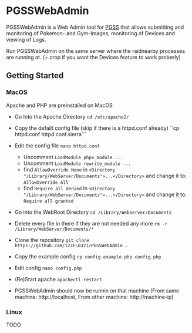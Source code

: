 # PGSSWebAdmin

PGSSWebAdmin is a Web Admin tool for [PGSS](http://github.com/mizu-github/PGSS) that allows submitting and monitoring of Pokemon- and Gym-Images, monitoring of Devices and viewing of Logs.

Run PGSSWebAdmin on the same server where the raidnearby processes are running at. (+ crop if you want the Devices feature to work proberly) 


## Getting Started

### MacOS

Apache and PHP are preinstalled on MacOS

- Go Into the Apache Directory
 ```cd /etc/apache2/```
- Copy the defailt config file (skip if there is a httpd.conf already)
``cp httpd.conf httpd.conf.sierra```
- Edit the config file
```nano httpd.conf```
  - Uncomment `LoadModule phpx_module ...`
  - Uncomment `LoadModule rewrite_module ...`
  - find `AllowOverride None` in `<Directory "/Library/WebServer/Documents">...</Directory>` and change it to: `AllowOverride All`
  - find `Require all denied` in `<Directory "/Library/WebServer/Documents">...</Directory>` and change it to: `Require all granted`

- Go into the WebRoot Directory
```cd /Library/WebServer/Documents```
- Delete every file in there if they are not needed any more 
```rm -r /Library/WebServer/Documents/*```
- Clone the repository
```git clone https://github.com/123FLO321/PGSSWebAdmin .```
- Copy the example config
```cp config.example.php config.php```
- Edit config
```nano config.php```
- (Re)Start apache
```apachectl restart```
- PGSSWebAdmin should now be runnin on that machine
(From same machine: http://localhost, From other machine: http://machine-ip)

### Linux

TODO
